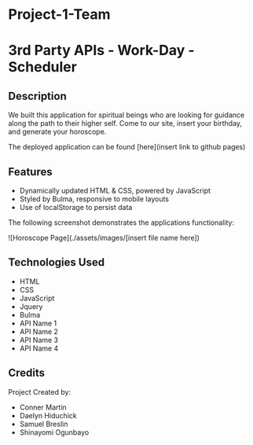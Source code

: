 # Project-1-Team

# 3rd Party APIs - Work-Day - Scheduler

## Description

We built this application for spiritual beings who are looking for guidance along the path to their higher self. Come to our site, insert your birthday, and generate your horoscope.

The deployed application can be found [here](insert link to github pages)

## Features

* Dynamically updated HTML & CSS, powered by JavaScript
* Styled by Bulma, responsive to mobile layouts
* Use of localStorage to persist data

The following screenshot demonstrates the applications functionality:

![Horoscope Page](./assets/images/[insert file name here])

## Technologies Used

* HTML
* CSS
* JavaScript
* Jquery
* Bulma
* API Name 1
* API Name 2
* API Name 3
* API Name 4

## Credits

Project Created by:

* Conner Martin
* Daelyn Hiduchick
* Samuel Breslin
* Shinayomi Ogunbayo
